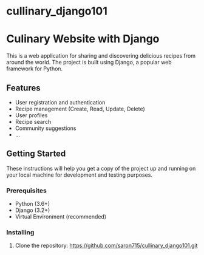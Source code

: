 # cullinary_django101
# Culinary Website with Django

This is a web application for sharing and discovering delicious recipes from around the world. The project is built using Django, a popular web framework for Python.

## Features

- User registration and authentication
- Recipe management (Create, Read, Update, Delete)
- User profiles
- Recipe search
- Community suggestions
- ...

## Getting Started

These instructions will help you get a copy of the project up and running on your local machine for development and testing purposes.

### Prerequisites

- Python (3.6+)
- Django (3.2+)
- Virtual Environment (recommended)

### Installing

1. Clone the repository: https://github.com/saron715/cullinary_django101.git

